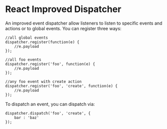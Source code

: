 # React Improved Dispatcher

An improved event dispatcher allow listeners to listen to specific events and actions
or to global events. You can register three ways:

    //all global events
    dispatcher.register(function(e) {
        //e.payload
    });

    //all foo events
    dispatcher.register('foo', function(e) {
        //e.payload
    });

    //any foo event with create action
    dispatcher.register('foo', 'create', function(e) {
        //e.payload
    });

To dispatch an event, you can dispatch via:

    dispatcher.dispatch('foo', 'create', {
        bar : 'baz'
    });
